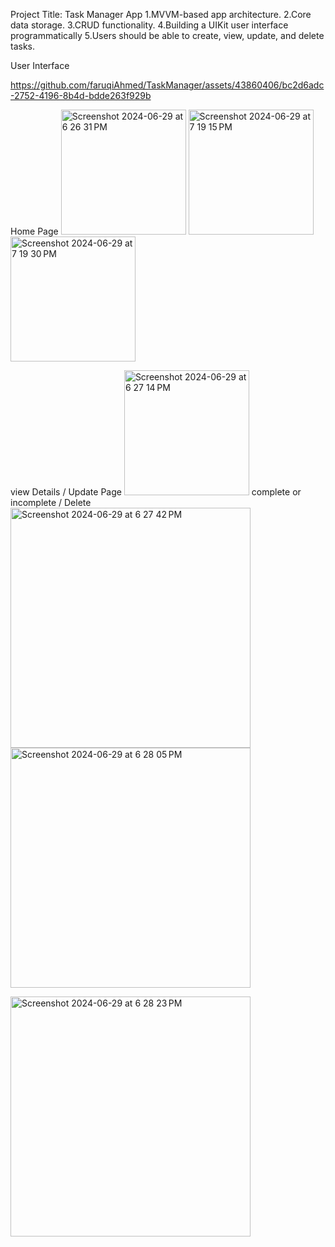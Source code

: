 Project Title: Task Manager App 
1.MVVM-based app architecture.
2.Core data storage. 
3.CRUD functionality.
4.Building a UIKit user interface programmatically
5.Users should be able to create, view, update, and delete tasks.

User Interface 

https://github.com/faruqiAhmed/TaskManager/assets/43860406/bc2d6adc-2752-4196-8b4d-bdde263f929b


Home Page 
<img width="200" alt="Screenshot 2024-06-29 at 6 26 31 PM" src="https://github.com/faruqiAhmed/TaskManager/assets/43860406/7d503098-8559-4fc2-8950-e5b848d0c6af">
<img width="200" alt="Screenshot 2024-06-29 at 7 19 15 PM" src="https://github.com/faruqiAhmed/TaskManager/assets/43860406/8b79f74d-4567-49a1-8084-05fabec32486">
<img width="200" alt="Screenshot 2024-06-29 at 7 19 30 PM" src="https://github.com/faruqiAhmed/TaskManager/assets/43860406/25d5e5de-d721-478f-ba66-6796d178b85c">

view Details / Update Page
<img width="200" alt="Screenshot 2024-06-29 at 6 27 14 PM" src="https://github.com/faruqiAhmed/TaskManager/assets/43860406/5abdfd89-adbb-41ca-942f-cfb77c0291b8">
complete or incomplete / Delete 
<img width="384" alt="Screenshot 2024-06-29 at 6 27 42 PM" src="https://github.com/faruqiAhmed/TaskManager/assets/43860406/7ef2c726-4fbd-41c4-be7d-7a8b991e0796">
<img width="384" alt="Screenshot 2024-06-29 at 6 28 05 PM" src="https://github.com/faruqiAhmed/TaskManager/assets/43860406/cc302475-9720-4fd5-a36d-40ee1aaf7fa8">

<img width="384" alt="Screenshot 2024-06-29 at 6 28 23 PM" src="https://github.com/faruqiAhmed/TaskManager/assets/43860406/c2dba3c8-21b1-4942-8d4c-7e2d75cdeba1">



